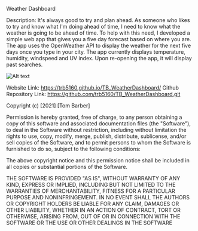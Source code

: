 Weather Dashboard

Description: It's always good to try and plan ahead.  As someone who likes to try and know what I'm doing ahead of time, I need to know what the weather is going
to be ahead of time.  To help with this need, I developed a simple web app that gives you a five day forecast based on where you are.  The app uses the OpenWeather API to display the weather for the next five days once you type in your city.  The app currently displays temperature, humidity, windspeed and UV index.  Upon re-opening the app, it will display past searches.  

![Alt text](/assets/images/screenshot.png")

Website Link: https://trb5160.github.io/TB_WeatherDashboard/
Github Repository Link: https://github.com/trb5160/TB_WeatherDashboard.git

Copyright (c) [2021] [Tom Barber]

Permission is hereby granted, free of charge, to any person obtaining a copy of this software and associated documentation files (the "Software"), to deal in the Software without restriction, including without limitation the rights to use, copy, modify, merge, publish, distribute, sublicense, and/or sell copies of the Software, and to permit persons to whom the Software is furnished to do so, subject to the following conditions:

The above copyright notice and this permission notice shall be included in all copies or substantial portions of the Software.

THE SOFTWARE IS PROVIDED "AS IS", WITHOUT WARRANTY OF ANY KIND, EXPRESS OR IMPLIED, INCLUDING BUT NOT LIMITED TO THE WARRANTIES OF MERCHANTABILITY, FITNESS FOR A PARTICULAR PURPOSE AND NONINFRINGEMENT. IN NO EVENT SHALL THE AUTHORS OR COPYRIGHT HOLDERS BE LIABLE FOR ANY CLAIM, DAMAGES OR OTHER LIABILITY, WHETHER IN AN ACTION OF CONTRACT, TORT OR OTHERWISE, ARISING FROM, OUT OF OR IN CONNECTION WITH THE SOFTWARE OR THE USE OR OTHER DEALINGS IN THE SOFTWARE